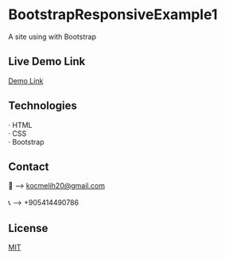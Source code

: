 # BootstrapResponsiveExample1
 A site using with Bootstrap
 
## Live Demo Link
<a href="https://melihkocc.github.io/BootstrapResponsiveExample1/">Demo Link</a>

## Technologies
· HTML<br>
· CSS<br>
· Bootstrap

## Contact
📧 --> kocmelih20@gmail.com <br><br>
📞 --> +905414490786

## License
[MIT](https://choosealicense.com/licenses/mit/)
